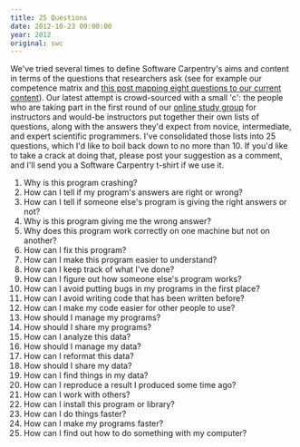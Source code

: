 ```yaml
---
title: 25 Questions
date: 2012-10-23 09:00:00
year: 2012
original: swc
---
```


<p>We've tried several times to define Software Carpentry's aims and content in terms of the questions that researchers ask (see for example our competence matrix and <a href="{{site.baseurl}}/blog/2012/09/systematic-curriculum-design.html">this post mapping eight questions to our current content</a>). Our latest attempt is crowd-sourced with a small 'c': the people who are taking part in the first round of our <a href="{{site.training_url}}">online study group</a> for instructors and would-be instructors put together their own lists of questions, along with the answers they'd expect from novice, intermediate, and expert scientific programmers. I've consolidated those lists into 25 questions, which I'd like to boil back down to no more than 10. If you'd like to take a crack at doing that, please post your suggestion as a comment, and I'll send you a Software Carpentry t-shirt if we use it.</p>

<ol>
        <li>Why is this program crashing?</li>
        <li>How can I tell if my program's answers are right or wrong?</li>
        <li>How can I tell if someone else's program is giving the right answers or not?</li>
        <li>Why is this program giving me the wrong answer?</li>
        <li>Why does this program work correctly on one machine but not on another?</li>
        <li>How can I fix this program?</li>
        <li>How can I make this program easier to understand?</li>
        <li>How can I keep track of what I've done?</li>
        <li>How can I figure out how someone else's program works?</li>
        <li>How can I avoid putting bugs in my programs in the first place?</li>
        <li>How can I avoid writing code that has been written before?</li>
        <li>How can I make my code easier for other people to use?</li>
        <li>How should I manage my programs?</li>
        <li>How should I share my programs?</li>
        <li>How can I analyze this data?</li>
        <li>How should I manage my data?</li>
        <li>How can I reformat this data?</li>
        <li>How should I share my data?</li>
        <li>How can I find things in my data?</li>
        <li>How can I reproduce a result I produced some time ago?</li>
        <li>How can I work with others?</li>
        <li>How can I install this program or library?</li>
        <li>How can I do things faster?</li>
        <li>How can I make my programs faster?</li>
        <li>How can I find out how to do something with my computer?</li>
</ol>

